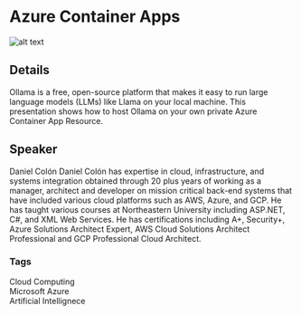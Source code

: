 # Azure Container Apps
![alt text](https://raw.githubusercontent.com/danielecolon/Azure-ContainerApps-Ollama/refs/heads/main/Ollama.avif)

## Details
Ollama is a free, open-source platform that makes it easy to run large language models (LLMs) like Llama on your local machine. This presentation shows how to host Ollama on your own private Azure Container App Resource.

## Speaker
Daniel Colón
Daniel Colón has expertise in cloud, infrastructure, and systems integration obtained through 20 plus years of working as a manager, architect and developer on mission critical back-end systems that have included various cloud platforms such as AWS, Azure, and GCP. He has taught various courses at Northeastern University including ASP.NET, C#, and XML Web Services. He has certifications including A+, Security+, Azure Solutions Architect Expert, AWS Cloud Solutions Architect Professional and GCP Professional Cloud Architect.

### Tags
Cloud Computing<br>
Microsoft Azure<br>
Artificial Intellignece<br>
